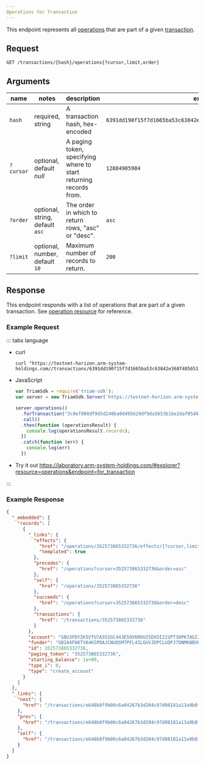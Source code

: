 ```yaml
---
Operations for Transaction
---
```


This endpoint represents all [operations](../resources/operation.md) that are part of a given [transaction](../resources/transaction.md).

## Request

```
GET /transactions/{hash}/operations{?cursor,limit,order}
```

## Arguments

| name     | notes                          | description                                                      | example                                                           |
| ------   | -------                        | -----------                                                      | -------                                                           |
| `hash`   | required, string               | A transaction hash, hex-encoded                                  | `6391dd190f15f7d1665ba53c63842e368f485651a53d8d852ed442a446d1c69a`|
| `?cursor`| optional, default _null_       | A paging token, specifying where to start returning records from.| `12884905984`                                                     |
| `?order` | optional, string, default `asc`| The order in which to return rows, "asc" or "desc".              | `asc`                                                             |
| `?limit` | optional, number, default `10` | Maximum number of records to return.                             | `200`                                                             |



## Response

This endpoint responds with a list of operations that are part of a given transaction. See [operation resource](../resources/operation.md) for reference.


### Example Request
::: tabs language

- curl
  ```curl
  curl "https://testnet-horizon.arm-system-holdings.com//transactions/6391dd190f15f7d1665ba53c63842e368f485651a53d8d852ed442a446d1c69a/operations"
  ```
- JavaScript
  ```js
  var TriamSdk = require('triam-sdk');
  var server = new TriamSdk.Server('https://testnet-horizon.arm-system-holdings.com/');

  server.operations()
    .forTransaction("3c8ef808df9d5d240ba0d495629df9da5653b1be2daf05d43b49c5bcbfe099bd")
    .call()
    .then(function (operationsResult) {
      console.log(operationsResult.records);
    })
    .catch(function (err) {
      console.log(err)
    })
  ```
- Try it out
  https://laboratory.arm-system-holdings.com/#explorer?resource=operations&endpoint=for_transaction

:::
### Example Response

```json
{
  "_embedded": {
    "records": [
      {
        "_links": {
          "effects": {
            "href": "/operations/352573865332736/effects/{?cursor,limit,order}",
            "templated": true
          },
          "precedes": {
            "href": "/operations?cursor=352573865332736&order=asc"
          },
          "self": {
            "href": "/operations/352573865332736"
          },
          "succeeds": {
            "href": "/operations?cursor=352573865332736&order=desc"
          },
          "transactions": {
            "href": "/transactions/352573865332736"
          }
        },
        "account": "GBU3FDYZK5VTU7A3SIGC443E5OV6MXUI5DXOI22SPT3OPK7AGIIWOZLF",
        "funder": "GBIA4FH6TV64KSPDAJCNUQSM7PFL4ILGUVJDPCLUOPJ7ONMKBBVUQHRO",
        "id": 352573865332736,
        "paging_token": "352573865332736",
        "starting_balance": 1e+09,
        "type_i": 0,
        "type": "create_account"
      }
    ]
  },
  "_links": {
    "next": {
      "href": "/transactions/e648b8f9b00c6a04267b3d204c97d08181a13a9b8f3dce8ba28e96b03114b149/operations?order=asc&limit=10&cursor=352573865332736"
    },
    "prev": {
      "href": "/transactions/e648b8f9b00c6a04267b3d204c97d08181a13a9b8f3dce8ba28e96b03114b149/operations?order=desc&limit=10&cursor=352573865332736"
    },
    "self": {
      "href": "/transactions/e648b8f9b00c6a04267b3d204c97d08181a13a9b8f3dce8ba28e96b03114b149/operations?order=asc&limit=10&cursor="
    }
  }
}
```
